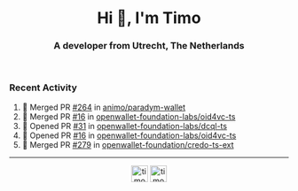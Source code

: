 <h1 align="center">Hi 👋, I'm Timo</h1>
<h3 align="center">A developer from Utrecht, The Netherlands</h3>
<br/>
<!-- https://github.com/rahuldkjain/github-profile-readme-generator --!>

<!--  <p align="left"><img src="https://github-readme-stats.vercel.app/api?username=timoglastra&show_icons=true&count_private=true&" alt="timoglastra" /></p> --!>

<!--
Github language stats
<p align="left"><img src="https://github-readme-stats.vercel.app/api/top-langs/?username=timoglastra&layout=compact" alt="timoglastra" /><p>
-->

<!-- Codestats language stats -->
<!-- <p align="left"><img src="https://codestats-readme.vercel.app/api/top-langs/?username=timoglastra&layout=compact&language_count=12" alt="timoglastra" /><p>    --!>
  
<h3>Recent Activity</h3>

<!--START_SECTION:activity-->
1. 🎉 Merged PR [#264](https://github.com/animo/paradym-wallet/pull/264) in [animo/paradym-wallet](https://github.com/animo/paradym-wallet)
2. 🎉 Merged PR [#16](https://github.com/openwallet-foundation-labs/oid4vc-ts/pull/16) in [openwallet-foundation-labs/oid4vc-ts](https://github.com/openwallet-foundation-labs/oid4vc-ts)
3. 💪 Opened PR [#31](https://github.com/openwallet-foundation-labs/dcql-ts/pull/31) in [openwallet-foundation-labs/dcql-ts](https://github.com/openwallet-foundation-labs/dcql-ts)
4. 💪 Opened PR [#16](https://github.com/openwallet-foundation-labs/oid4vc-ts/pull/16) in [openwallet-foundation-labs/oid4vc-ts](https://github.com/openwallet-foundation-labs/oid4vc-ts)
5. 🎉 Merged PR [#279](https://github.com/openwallet-foundation/credo-ts-ext/pull/279) in [openwallet-foundation/credo-ts-ext](https://github.com/openwallet-foundation/credo-ts-ext)
<!--END_SECTION:activity-->

---

<p align="center">
<a href="https://twitter.com/timoglastra" target="blank"><img align="center" src="https://cdn.jsdelivr.net/npm/simple-icons@3.0.1/icons/twitter.svg" alt="timoglastra" height="30" width="30" /></a>
<a href="https://linkedin.com/in/timoglastra" target="blank"><img align="center" src="https://cdn.jsdelivr.net/npm/simple-icons@3.0.1/icons/linkedin.svg" alt="timoglastra" height="30" width="30" /></a>
</p>



